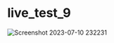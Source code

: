 # live_test_9
 
![Screenshot 2023-07-10 232231](https://github.com/hydrationnirob/live_test_9/assets/52385810/4775926e-0eea-4003-bfa1-3d4242c07bd7)
